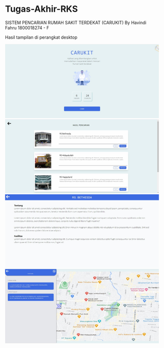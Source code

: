 # Tugas-Akhir-RKS
SISTEM PENCARIAN RUMAH SAKIT TERDEKAT (CARUKIT) By Havindi Fahru 1800018274 - F

Hasil tampilan di perangkat desktop

<img src="Carukit IMG/home_desktop.jpg" alt="tampilan desktop">
<img src="Carukit IMG/hasilPencarian_desktop.jpg" alt="hasil pencarian desktop">
<img src="Carukit IMG/info_desktop.jpg" alt="info desktop">
<img src="Carukit IMG/map_desktop.jpg" alt="map desktop">
